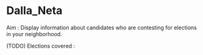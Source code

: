 # Dalla_Neta

Aim : Display information about candidates who are contesting for elections in your neighborhood.

(TODO) Elections covered : 
